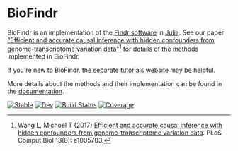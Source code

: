 # BioFindr

BioFindr is an implementation of the [Findr software](https://github.com/lingfeiwang/findr) in [Julia](https://julialang.org/). See our paper ["Efficient and accurate causal inference with hidden confounders from genome-transcriptome variation data"](https://doi.org/10.1371/journal.pcbi.1005703)[^Wang2017] for  details of the methods implemented in BioFindr.

If you're new to BioFindr, the separate [tutorials website](https://tmichoel.github.io/BioFindrTutorials) may be helpful.

More details about the methods and their implementation can be found in the [documentation](https://tmichoel.github.io/BioFindr.jl).


[^Wang2017]: Wang L, Michoel T (2017) [Efficient and accurate causal inference with hidden confounders from genome-transcriptome variation data](https://doi.org/10.1371/journal.pcbi.1005703). PLoS Comput Biol 13(8): e1005703.

[![Stable](https://img.shields.io/badge/docs-stable-blue.svg)](https://tmichoel.github.io/BioFindr.jl/stable/)
[![Dev](https://img.shields.io/badge/docs-dev-blue.svg)](https://tmichoel.github.io/BioFindr.jl/dev/)
[![Build Status](https://github.com/tmichoel/BioFindr.jl/actions/workflows/CI.yml/badge.svg?branch=main)](https://github.com/tmichoel/BioFindr.jl/actions/workflows/CI.yml?query=branch%3Amain)
[![Coverage](https://codecov.io/gh/tmichoel/BioFindr.jl/branch/main/graph/badge.svg)](https://codecov.io/gh/tmichoel/BioFindr.jl)
